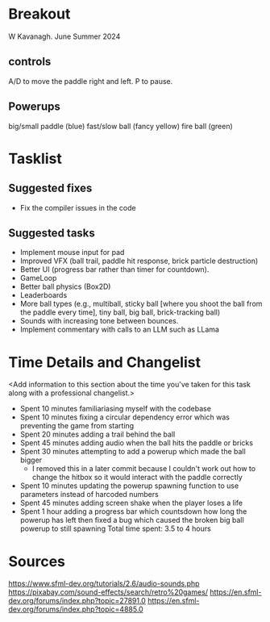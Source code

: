 # Breakout

W Kavanagh. June Summer 2024

## controls
A/D to move the paddle right and left.
P to pause.

## Powerups
big/small paddle (blue)
fast/slow ball (fancy yellow)
fire ball (green)

# Tasklist

## Suggested fixes
* Fix the compiler issues in the code

## Suggested tasks
* Implement mouse input for pad
* Improved VFX (ball trail, paddle hit response, brick particle destruction)
* Better UI (progress bar rather than timer for countdown).
* GameLoop
* Better ball physics (Box2D)
* Leaderboards
* More ball types (e.g., multiball, sticky ball [where you shoot the ball from the paddle every time], tiny ball, big ball, brick-tracking ball)
* Sounds with increasing tone between bounces.
* Implement commentary with calls to an LLM such as LLama

# Time Details and Changelist
<Add information to this section about the time you've taken for this task along with a professional changelist.>
- Spent 10 minutes familiariasing myself with the codebase
- Spent 10 minutes fixing a circular dependency error which was preventing the game from starting
- Spent 20 minutes adding a trail behind the ball
- Spent 45 minutes adding audio when the ball hits the paddle or bricks
- Spent 30 minutes attempting to add a powerup which made the ball bigger
    - I removed this in a later commit because I couldn't work out how to change the hitbox
      so it would interact with the paddle correctly
- Spent 10 minutes updating the powerup spawning function to use parameters instead of harcoded numbers
- Spent 45 minutes adding screen shake when the player loses a life
- Spent 1 hour adding a progress bar which countsdown how long the powerup has left then fixed a bug
    which caused the broken big ball powerup to still spawning
Total time spent: 3.5 to 4 hours

# Sources
https://www.sfml-dev.org/tutorials/2.6/audio-sounds.php
https://pixabay.com/sound-effects/search/retro%20games/
https://en.sfml-dev.org/forums/index.php?topic=27891.0
https://en.sfml-dev.org/forums/index.php?topic=4885.0